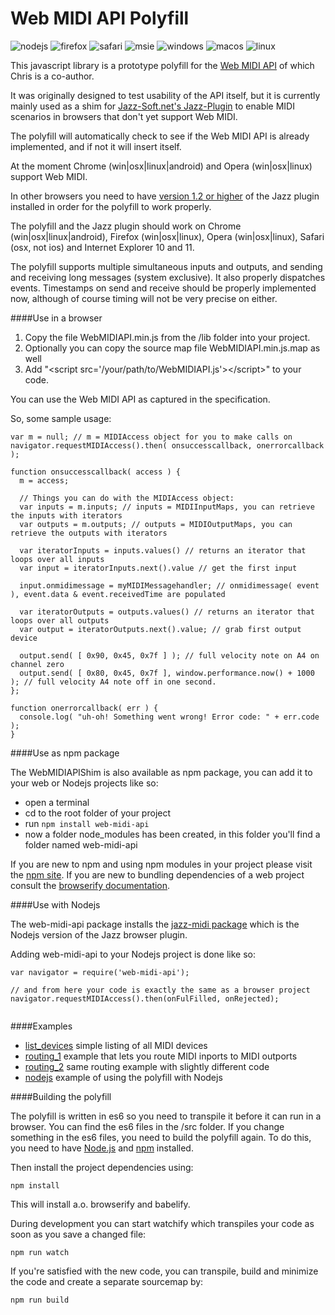 # Web MIDI API Polyfill

![nodejs](http://jazz-soft.github.io/img/nodejs.jpg)
![firefox](http://jazz-soft.github.io/img/firefox.jpg)
![safari](http://jazz-soft.github.io/img/safari.jpg)
![msie](http://jazz-soft.github.io/img/msie.jpg)
![windows](http://jazz-soft.github.io/img/windows.jpg)
![macos](http://jazz-soft.github.io/img/macos.jpg)
![linux](http://jazz-soft.github.io/img/linux.jpg)

This javascript library is a prototype polyfill for the [Web MIDI API](http://webaudio.github.io/web-midi-api/) of which Chris is a co-author.

It was originally designed to test usability of the API itself, but it is currently mainly used as a shim for [Jazz-Soft.net's Jazz-Plugin](http://jazz-soft.net/) to enable MIDI scenarios in browsers that don't yet support Web MIDI.

The polyfill will automatically check to see if the Web MIDI API is already implemented, and if not it will insert itself.

At the moment Chrome (win|osx|linux|android) and Opera (win|osx|linux) support Web MIDI.

In other browsers you need to have [version 1.2 or higher](http://jazz-soft.net/download/Jazz-Plugin) of the Jazz plugin installed in order for the polyfill to work properly.

The polyfill and the Jazz plugin should work on Chrome (win|osx|linux|android), Firefox (win|osx|linux), Opera (win|osx|linux), Safari (osx, not ios) and Internet Explorer 10 and 11.

The polyfill supports multiple simultaneous inputs and outputs, and sending and receiving long messages (system exclusive). It also properly dispatches events. Timestamps on send and receive should be properly implemented now, although of course timing will not be very precise on either.

####Use in a browser

1. Copy the file WebMIDIAPI.min.js from the /lib folder into your project.
2. Optionally you can copy the source map file WebMIDIAPI.min.js.map as well
3. Add "&lt;script src='/your/path/to/WebMIDIAPI.js'>&lt;/script>" to your code.

You can use the Web MIDI API as captured in the specification.

So, some sample usage:

```
var m = null; // m = MIDIAccess object for you to make calls on
navigator.requestMIDIAccess().then( onsuccesscallback, onerrorcallback );

function onsuccesscallback( access ) {
  m = access;

  // Things you can do with the MIDIAccess object:
  var inputs = m.inputs; // inputs = MIDIInputMaps, you can retrieve the inputs with iterators
  var outputs = m.outputs; // outputs = MIDIOutputMaps, you can retrieve the outputs with iterators

  var iteratorInputs = inputs.values() // returns an iterator that loops over all inputs
  var input = iteratorInputs.next().value // get the first input

  input.onmidimessage = myMIDIMessagehandler; // onmidimessage( event ), event.data & event.receivedTime are populated

  var iteratorOutputs = outputs.values() // returns an iterator that loops over all outputs
  var output = iteratorOutputs.next().value; // grab first output device

  output.send( [ 0x90, 0x45, 0x7f ] ); // full velocity note on A4 on channel zero
  output.send( [ 0x80, 0x45, 0x7f ], window.performance.now() + 1000 ); // full velocity A4 note off in one second.
};

function onerrorcallback( err ) {
  console.log( "uh-oh! Something went wrong! Error code: " + err.code );
}
```

####Use as npm package

The WebMIDIAPIShim is also available as npm package, you can add it to your web or Nodejs projects like so:

- open a terminal
- cd to the root folder of your project
- run `npm install web-midi-api`
- now a folder node_modules has been created, in this folder you'll find a folder named web-midi-api

If you are new to npm and using npm modules in your project please visit the [npm site](https://docs.npmjs.com/). If you are new to bundling dependencies of a web project consult the [browserify documentation](https://github.com/substack/node-browserify#usage).


####Use with Nodejs

The web-midi-api package installs the [jazz-midi package](https://www.npmjs.com/package/jazz-midi) which is the Nodejs version of the Jazz browser plugin.

Adding web-midi-api to your Nodejs project is done like so:

```
var navigator = require('web-midi-api');

// and from here your code is exactly the same as a browser project
navigator.requestMIDIAccess().then(onFulFilled, onRejected);


```



####Examples

- [list_devices](http://cwilso.github.com/WebMIDIAPIShim/examples/list_devices) simple listing of all MIDI devices
- [routing_1](http://cwilso.github.com/WebMIDIAPIShim/examples/routing_1) example that lets you route MIDI inports to MIDI outports
- [routing_2](http://cwilso.github.com/WebMIDIAPIShim/examples/routing_2) same routing example with slightly different code
- [nodejs](http://cwilso.github.com/WebMIDIAPIShim/examples/nodejs) example of using the polyfill with Nodejs


####Building the polyfill

The polyfill is written in es6 so you need to transpile it before it can run in a browser. You can find the es6 files in the /src folder. If you change something in the es6 files, you need to build the polyfill again. To do this, you need to have [Node.js](http://nodejs.org/) and [npm](https://www.npmjs.org/) installed.

Then install the project dependencies using:

    npm install

This will install a.o. browserify and babelify.


During development you can start watchify which transpiles your code as soon as you save a changed file:

    npm run watch


If you're satisfied with the new code, you can transpile, build and minimize the code and create a separate sourcemap by:

    npm run build

